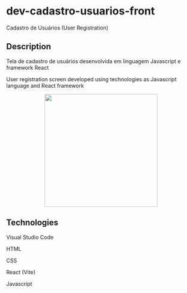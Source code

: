 # dev-cadastro-usuarios-front
Cadastro de Usuários (User Registration)

## Description
Tela de cadastro de usuários desenvolvida em linguagem Javascript e framework React
<p>User registration screen developed using technologies as Javascript language and React framework</p>

<p align="center">
<img width="300px" src="https://github.com/user-attachments/assets/67567fad-641c-4d09-8959-e61e7f5d9dfb">
</p>


## Technologies
<p>Visual Studio Code</p>
<p>HTML</p>
<p>CSS</p>
<p>React (Vite)</p>
<p>Javascript</p>


